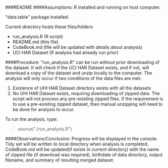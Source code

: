 ###README
####Assumptions:
R installed and running on host computer.

"data.table" package installed.

Current directory hosts these files/folders:
- run_analysis.R  (R script)          
- README.md       (this file)
- CodeBook.md     (file will be updated with details about analysis)
- UCI HAR Dataset (If analysis had already run prior)

####Procedure:
"run_analysis.R" can be run without prior downloading of the dataset. It will check if the UCI HAR Dataset 
exists, and if not, will download a copy of the dataset and unzip locally to the computer. The analysis will
only occur if two conditions of the data files are met:
  1. Existence of UHI HAR Dataset directory exists with all the datasets
  2. No UHI HAR Dataset exists, requiring downloading of zipped data.
The script will not process any pre-existing zipped files. If the requirement is to use a pre-existing zipped dataset,
then manual unzipping will need to be done for analysis to occur. 

To run the analysis, type:
 >source("./run_analysis.R")

####Observations/Conclusion:
Progress will be displayed in the console. Tidy set will be written to local directory when analysis 
is completed. CodeBook.md will be updated(if exists in current directory) with the name of zipped file (if download was required), birthdate
of data directory, output filename, and summary of resulting merged dataset.
